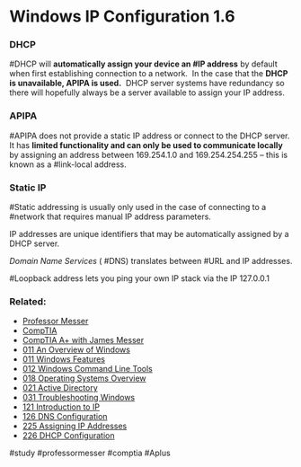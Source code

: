 # Windows IP Configuration 1.6

### DHCP

#DHCP will **automatically assign your device an #IP address** by default when first establishing connection to a network.  In the case that the **DHCP is unavailable, APIPA is used.**  DHCP server systems have redundancy so there will hopefully always be a server available to assign your IP address.

### APIPA

#APIPA does not provide a static IP address or connect to the DHCP server.  It has **limited functionality and can only be used to communicate locally** by assigning an address between 169.254.1.0 and 169.254.254.255 – this is known as a #link-local address.

### Static IP

#Static addressing is usually only used in the case of connecting to a #network that requires manual IP address parameters.

IP addresses are unique identifiers that may be automatically assigned by a DHCP server.

*Domain Name Services* ( #DNS) translates between #URL and IP addresses.

#Loopback address lets you ping your own IP stack via the IP 127.0.0.1

### Related:
- [Professor Messer](https://www.professormesser.com/free-a-plus-training/220-1102/220-1102-video/indows-ip-address-configuration-220-1102/ "Professor Messer A+ Guide")
- [CompTIA](https://www.comptia.org/ "CompTIA Homepage")
- [CompTIA A+ with James Messer](CompTIA%20A+%20with%20James%20Messer.md)
- [011 An Overview of Windows](011%20An%20Overview%20of%20Windows.md)
- [011 Windows Features](011%20Windows%20Features.md)
- [012 Windows Command Line Tools](012%20Windows%20Command%20Line%20Tools.md)
- [018 Operating Systems Overview](018%20Operating%20Systems%20Overview.md)
- [021 Active Directory](021%20Active%20Directory.md)
- [031 Troubleshooting Windows](031%20Troubleshooting%20Windows.md)
- [121 Introduction to IP](121%20Introduction%20to%20IP.md)
- [126 DNS Configuration](126%20DNS%20Configuration.md)
- [225 Assigning IP Addresses](225%20Assigning%20IP%20Addresses.md)
- [226 DHCP Configuration](226%20DHCP%20Configuration.md)

#study #professormesser #comptia #Aplus 